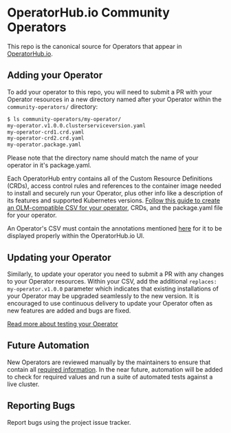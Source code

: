 # OperatorHub.io Community Operators

This repo is the canonical source for Operators that appear in [OperatorHub.io](https://operatorhub.io).

## Adding your Operator

To add your operator to this repo, you will need to submit a PR with your Operator resources in a new directory named after your Operator within the `community-operators/` directory:

```bash
$ ls community-operators/my-operator/
my-operator.v1.0.0.clusterserviceversion.yaml
my-operator-crd1.crd.yaml
my-operator-crd2.crd.yaml
my-operator.package.yaml
```
Please note that the directory name should match the name of your operator in it's package.yaml.

Each OperatorHub entry contains all of the Custom Resource Definitions (CRDs), access control rules and references to the container image needed to install and securely run your Operator, plus other info like a description of its features and supported Kubernetes versions. [Follow this guide to create an OLM-compatible CSV for your operator](https://github.com/operator-framework/operator-lifecycle-manager/blob/master/Documentation/design/building-your-csv.md), CRDs, and the package.yaml file for your operator.

An Operator's CSV must contain the annotations mentioned [here][required-fields] for it to be displayed properly within the OperatorHub.io UI.

## Updating your Operator

Similarly, to update your operator you need to submit a PR with any changes to your Operator resources. Within your CSV, add the additional `replaces: my-operator.v1.0.0` parameter which indicates that existing installations of your Operator may be upgraded seamlessly to the new version. It is encouraged to use continuous delivery to update your Operator often as new features are added and bugs are fixed.

[Read more about testing your Operator](docs/testing-operators.md)

## Future Automation

New Operators are reviewed manually by the maintainers to ensure that contain all [required information][required-fields]. In the near future, automation will be added to check for required values and run a suite of automated tests against a live cluster.

## Reporting Bugs

Report bugs using the project issue tracker.

[required-fields]: https://github.com/operator-framework/community-operators/blob/master/docs/required-fields.md
